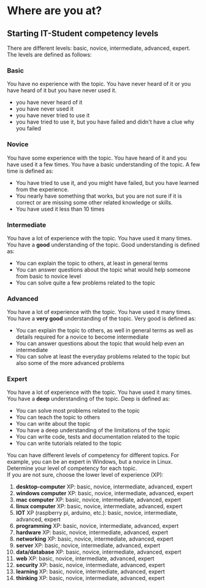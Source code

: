 # Where are you at?


## Starting IT-Student competency levels
There are different levels: basic, novice, intermediate, advanced, expert.
The levels are defined as follows:

### Basic
You have no experience with the topic. You have never heard of it or you have heard of it but you have never used it.
* you have never heard of it
* you have never used it
* you have never tried to use it
* you have tried to use it, but you have failed and didn't have a clue why you failed

### Novice
You have some experience with the topic. You have heard of it and you have used it a few times. You have a basic understanding of the topic.
A few time is defined as:
* You have tried to use it, and you might have failed, but you have learned from the experience.
* You nearly have something that works, but you are not sure if it is correct or are missing some other related knowledge or skills.
* You have used it less than 10 times

### Intermediate
You have a lot of experience with the topic. You have used it many times. You have a **good** understanding of the topic.
Good understanding is defined as:
* You can explain the topic to others, at least in general terms
* You can answer questions about the topic what would help someone from basic to novice level
* You can solve quite a few problems related to the topic

### Advanced
You have a lot of experience with the topic. You have used it many times. You have a **very good** understanding of the topic.
Very good is defined as:
* You can explain the topic to others, as well in general terms as well as details required for a novice to become intermediate
* You can answer questions about the topic that would help even an intermediate
* You can solve at least the everyday problems related to the topic but also some of the more advanced problems

### Expert
You have a lot of experience with the topic. You have used it many times. You have a **deep** understanding of the topic.
Deep is defined as:
* You can solve most problems related to the topic
* You can teach the topic to others
* You can write about the topic
* You have a deep understanding of the limitations of the topic
* You can write code, tests and documentation related to the topic
* You can write tutorials related to the topic

You can have different levels of competency for different topics. For example, you can be an expert in Windows, but a novice in Linux.
Determine your level of competency for each topic.   
If you are not sure, choose the lower level of experience (XP):

1. **desktop-computer** XP: basic, novice, intermediate, advanced, expert
2. **windows computer** XP: basic, novice, intermediate, advanced, expert
3. **mac computer** XP: basic, novice, intermediate, advanced, expert
4. **linux computer** XP: basic, novice, intermediate, advanced, expert
5. **IOT** XP (raspberry pi, arduino, etc.): basic, novice, intermediate, advanced, expert
6. **programming** XP: basic, novice, intermediate, advanced, expert
7. **hardware** XP: basic, novice, intermediate, advanced, expert
8. **networking** XP: basic, novice, intermediate, advanced, expert
9. **server** XP: basic, novice, intermediate, advanced, expert
10. **data/database** XP: basic, novice, intermediate, advanced, expert
11. **web** XP: basic, novice, intermediate, advanced, expert
12. **security** XP: basic, novice, intermediate, advanced, expert
13. **learning** XP: basic, novice, intermediate, advanced, expert
14. **thinking** XP: basic, novice, intermediate, advanced, expert
